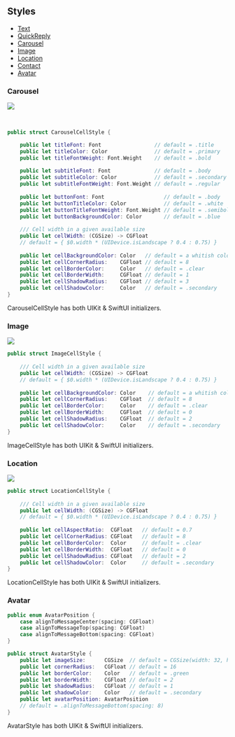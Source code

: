## Styles
* [Text](#text)
* [QuickReply](#quick-reply)
* [Carousel](#carousel)
* [Image](#image)
* [Location](#location)
* [Contact](#contact)
* [Avatar](#avatar)


### Carousel

![](https://github.com/EnesKaraosman/SwiftyChat/blob/master/Sources/SwiftyChat/Demo/Preview/carouselItem.png)

<br>

```swift
public struct CarouselCellStyle {

    public let titleFont: Font                 // default = .title
    public let titleColor: Color               // default = .primary
    public let titleFontWeight: Font.Weight    // default = .bold
    
    public let subtitleFont: Font              // default = .body
    public let subtitleColor: Color            // default = .secondary
    public let subtitleFontWeight: Font.Weight // default = .regular
    
    public let buttonFont: Font                   // default = .body
    public let buttonTitleColor: Color            // default = .white
    public let buttonTitleFontWeight: Font.Weight // default = .semibold
    public let buttonBackgroundColor: Color       // default = .blue
    
    /// Cell width in a given available size
    public let cellWidth: (CGSize) -> CGFloat
    // default = { $0.width * (UIDevice.isLandscape ? 0.4 : 0.75) }
    
    public let cellBackgroundColor: Color   // default = a whitish color
    public let cellCornerRadius:    CGFloat // default = 8
    public let cellBorderColor:     Color   // default = .clear
    public let cellBorderWidth:     CGFloat // default = 1
    public let cellShadowRadius:    CGFloat // default = 3
    public let cellShadowColor:     Color   // default = .secondary
}
```
CarouselCellStyle has both UIKit & SwiftUI initializers.

### Image

![](https://github.com/EnesKaraosman/SwiftyChat/blob/master/Sources/SwiftyChat/Demo/Preview/imageItem.png)

```swift
public struct ImageCellStyle {
    
    /// Cell width in a given available size
    public let cellWidth: (CGSize) -> CGFloat
    // default = { $0.width * (UIDevice.isLandscape ? 0.4 : 0.75) }
    
    public let cellBackgroundColor: Color    // default = a whitish color
    public let cellCornerRadius:    CGFloat  // default = 8
    public let cellBorderColor:     Color    // default = .clear
    public let cellBorderWidth:     CGFloat  // default = 0
    public let cellShadowRadius:    CGFloat  // default = 2
    public let cellShadowColor:     Color    // default = .secondary
}
```
ImageCellStyle has both UIKit & SwiftUI initializers.

### Location

![](https://github.com/EnesKaraosman/SwiftyChat/blob/master/Sources/SwiftyChat/Demo/Preview/locationItem.png)

```swift
public struct LocationCellStyle {
    
    /// Cell width in a given available size
    public let cellWidth: (CGSize) -> CGFloat
    // default = { $0.width * (UIDevice.isLandscape ? 0.4 : 0.75) }
    
    public let cellAspectRatio:  CGFloat   // default = 0.7
    public let cellCornerRadius: CGFloat   // default = 8
    public let cellBorderColor:  Color     // default = .clear
    public let cellBorderWidth:  CGFloat   // default = 0
    public let cellShadowRadius: CGFloat   // default = 2
    public let cellShadowColor:  Color     // default = .secondary
}
```
LocationCellStyle has both UIKit & SwiftUI initializers.

### Avatar

```swift
public enum AvatarPosition {
    case alignToMessageCenter(spacing: CGFloat)
    case alignToMessageTop(spacing: CGFloat)
    case alignToMessageBottom(spacing: CGFloat)
}

public struct AvatarStyle {
    public let imageSize:      CGSize  // default = CGSize(width: 32, height: 32)
    public let cornerRadius:   CGFloat // default = 16
    public let borderColor:    Color   // default = .green
    public let borderWidth:    CGFloat // default = 2
    public let shadowRadius:   CGFloat // default = 1
    public let shadowColor:    Color   // default = .secondary
    public let avatarPosition: AvatarPosition 
    // default = .alignToMessageBottom(spacing: 8)
}
```

AvatarStyle has both UIKit & SwiftUI initializers.

